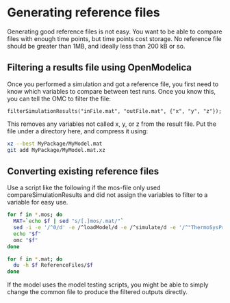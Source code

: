 # Generating reference files

Generating good reference files is not easy. You want to be able to
compare files with enough time points, but time points cost storage.
No reference file should be greater than 1MB, and ideally less than
200 kB or so.

## Filtering a results file using OpenModelica

Once you performed a simulation and got a reference file, you first
need to know which variables to compare between test runs.
Once you know this, you can tell the OMC to filter the file:
```Modelica
filterSimulationResults("inFile.mat", "outFile.mat", {"x", "y", "z"});
```
This removes any variables not called x, y, or z from the result file.
Put the file under a directory here, and compress it using:
```bash
xz --best MyPackage/MyModel.mat
git add MyPackage/MyModel.mat.xz
```

## Converting existing reference files

Use a script like the following if the mos-file only used
compareSimulationResults and did not assign the variables to filter
to a variable for easy use.

```bash
for f in *.mos; do
  MAT=`echo $f | sed "s/[.]mos/.mat/"`
  sed -i -e '/^0/d' -e /^loadModel/d -e /^simulate/d -e '/^"ThermoSysPro/d' -e "s/compareSimulationResults./filterSimulationResults(\"$MAT\",/" -e  "s,// Result:,getErrorString()," "$f"
  echo "$f"
  omc "$f"
done

for f in *.mat; do
  du -h $f ReferenceFiles/$f
done
```

If the model uses the model testing scripts, you might be able to
simply change the common file to produce the filtered outputs directly.
